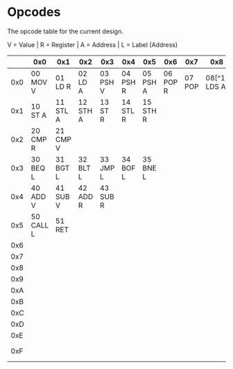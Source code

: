 # Opcodes

The opcode table for the current design.

V = Value | R = Register | A = Address | L = Label (Address)

|     | 0x0 | 0x1 | 0x2 | 0x3 | 0x4 | 0x5 | 0x6 | 0x7 | 0x8 | 0x9 | 0xA | 0xB | 0xC | 0xD | 0xE | 0xF |
| --- | --- | --- | --- | --- | --- | --- | --- | --- | --- | --- | --- | --- | --- | --- | --- | --- |
| 0x0 | 00<br/>MOV V | 01<br/>LD R | 02<br/>LD A | 03<br/>PSH V | 04<br/>PSH R | 05<br/>PSH A | 06<br/>POP R | 07<br/>POP | 08[^1]<br/>LDS A | 09<br/>MOV R | 0x0A<br/>MOV A/L | 0x0B<br/>LDS R
| 0x1 | 10<br/>ST A | 11<br/>STL A | 12<br/>STH A | 13<br/> ST R | 14<br/> STL R | 15<br/> STH R
| 0x2 | 20<br/>CMP R | 21<br/>CMP V |
| 0x3 | 30<br/>BEQ L | 31<br/>BGT L | 32<br/>BLT L | 33<br/>JMP L | 34<br/>BOF L | 35<br/>BNE L
| 0x4 | 40<br/>ADD V | 41<br/>SUB V | 42<br/>ADD R | 43<br/>SUB R |
| 0x5 | 50<br/>CALL L | 51<br/>RET
| 0x6 |
| 0x7 |
| 0x8 |
| 0x9 |
| 0xA |
| 0xB |
| 0xC |
| 0xD |
| 0xE |
| 0xF | | | | | | | | | | | | | | |  FE<br/>HLT | FF<br/>NOP |